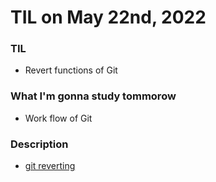 # **TIL on May 22nd, 2022**

### TIL
- Revert functions of Git

### What I'm gonna study tommorow
- Work flow of Git

### Description
- [git reverting](../../../ETC/git-reverting-05-22-2022.md)